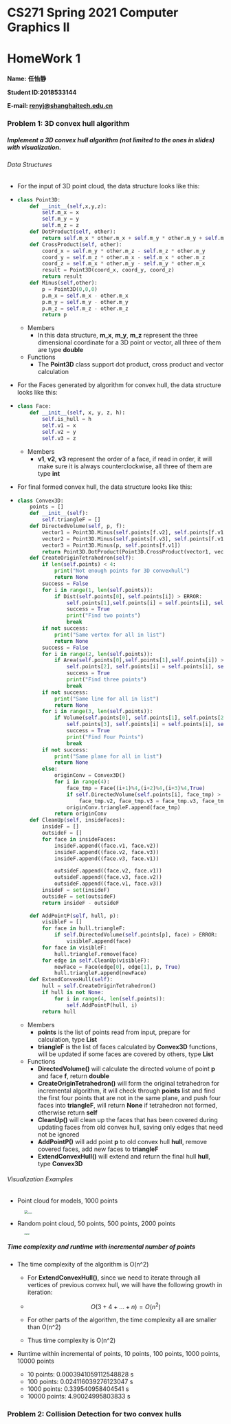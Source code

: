 # CS271 Spring 2021 Computer Graphics II

# HomeWork 1

**Name:** **任怡静**

**Student ID:2018533144**

**E-mail: renyj@shanghaitech.edu.cn**

### Problem 1: 3D convex hull algorithm

##### Implement a 3D convex hull algorithm (not limited to the ones in slides) with visualization. 

###### Data Structures

- For the input of 3D point cloud, the data structure looks like this:

- ```python
  class Point3D:
      def __init__(self,x,y,z):
          self.m_x = x
          self.m_y = y
          self.m_z = z
      def DotProduct(self, other):
          return self.m_x * other.m_x + self.m_y * other.m_y + self.m_z * other.m_z
      def CrossProduct(self, other):
          coord_x = self.m_y * other.m_z - self.m_z * other.m_y
          coord_y = self.m_z * other.m_x - self.m_x * other.m_z
          coord_z = self.m_x * other.m_y - self.m_y * other.m_x
          result = Point3D(coord_x, coord_y, coord_z)
          return result
      def Minus(self,other):
          p = Point3D(0,0,0)
          p.m_x = self.m_x - other.m_x
          p.m_y = self.m_y - other.m_y
          p.m_z = self.m_z - other.m_z
          return p
  ```

  - Members
    - In this data structure, **m_x**,  **m_y**, **m_z** represent the three dimensional coordinate for a 3D point or vector, all three of them are type **double**
  - Functions
    - The **Point3D** class support dot product, cross product and vector calculation

- For the Faces generated by algorithm for convex hull, the data structure looks like this:

- ```python
  class Face:
      def __init__(self, x, y, z, h):
          self.is_hull = h
          self.v1 = x
          self.v2 = y
          self.v3 = z
  ```

  - Members
    - **v1**, **v2**, **v3** represent the order of a face, if read in order, it will make sure it is always counterclockwise, all three of them are type **int**

- For final formed convex hull, the data structure looks like this:

- ```python
  class Convex3D:
      points = []
      def __init__(self):
          self.triangleF = []
      def DirectedVolume(self, p, f):
          vector1 = Point3D.Minus(self.points[f.v2], self.points[f.v1])
          vector2 = Point3D.Minus(self.points[f.v3], self.points[f.v1])
          vector3 = Point3D.Minus(p, self.points[f.v1])
          return Point3D.DotProduct(Point3D.CrossProduct(vector1, vector2), vector3)
      def CreateOriginTetrahedron(self):
          if len(self.points) < 4:
              print("Not enough points for 3D convexhull")
              return None
          success = False
          for i in range(1, len(self.points)):
              if Dist(self.points[0], self.points[i]) > ERROR:
                  self.points[1],self.points[i] = self.points[i], self.points[1]
                  success = True
                  print("Find two points")
                  break
          if not success:
              print("Same vertex for all in list")
              return None
          success = False
          for i in range(2, len(self.points)):
              if Area(self.points[0],self.points[1],self.points[i]) > ERROR:
                  self.points[2], self.points[i] = self.points[i], self.points[2]
                  success = True
                  print("Find three points")
                  break
          if not success:
              print("Same line for all in list")
              return None
          for i in range(3, len(self.points)):
              if Volume(self.points[0], self.points[1], self.points[2], self.points[i]) > ERROR:
                  self.points[3], self.points[i] = self.points[i], self.points[3]
                  success = True
                  print("Find Four Points")
                  break
          if not success:
              print("Same plane for all in list")
              return None
          else:
              originConv = Convex3D()
              for i in range(4):
                  face_tmp = Face((i+1)%4,(i+2)%4,(i+3)%4,True)
                  if self.DirectedVolume(self.points[i], face_tmp) > 0:
                      face_tmp.v2, face_tmp.v3 = face_tmp.v3, face_tmp.v2
                  originConv.triangleF.append(face_tmp)
              return originConv
      def CleanUp(self, insideFaces):
          insideF = []
          outsideF = []
          for face in insideFaces:
              insideF.append((face.v1, face.v2))
              insideF.append((face.v2, face.v3))
              insideF.append((face.v3, face.v1))
  
              outsideF.append((face.v2, face.v1))
              outsideF.append((face.v3, face.v2))
              outsideF.append((face.v1, face.v3))
          insideF = set(insideF)
          outsideF = set(outsideF)
          return insideF - outsideF
          
      def AddPointP(self, hull, p):
          visibleF = []
          for face in hull.triangleF:
              if self.DirectedVolume(self.points[p], face) > ERROR:
                  visibleF.append(face)
          for face in visibleF:
              hull.triangleF.remove(face)
          for edge in self.CleanUp(visibleF):
              newFace = Face(edge[0], edge[1], p, True)
              hull.triangleF.append(newFace)
      def ExtendConvexHull(self):
          hull = self.CreateOriginTetrahedron()
          if hull is not None:
              for i in range(4, len(self.points)):
                  self.AddPointP(hull, i)
          return hull
  ```

  - Members
    - **points** is the list of points read from input, prepare for calculation, type **List<Point3D>**
    - **triangleF** is the list of faces calculated by **Convex3D** functions, will be updated if some faces are covered by others, type **List<Face>**
  - Functions
    - **DirectedVolume()** will calculate the directed volume of point **p** and face **f**, return **double**
    - **CreateOriginTetrahedron()** will form the original tetrahedron for incremental algorithm, it will check through **points** list and find the first four points that are not in the same plane, and push four faces into **triangleF**, will return **None** if tetrahedron not formed, otherwise return **self**
    - **CleanUp()** will clean up the faces that has been covered during updating faces from old convex hull, saving only edges that need not be ignored
    - **AddPointP()** will add point **p** to old convex hull **hull**, remove covered faces, add new faces to **triangleF**
    - **ExtendConvexHull()** will extend and return the final hull **hull**, type **Convex3D**

###### Visualization Examples

- Point cloud for models, 1000 points

<figure class="half">
    <img src="visualization.png" style="zoom:50%;" /><img src="visualization1.png" style="zoom:20%;" /><img src="visualization2.png" style="zoom:20%;" /><img src="visualization3.png" style="zoom:20%;" />
</figure>

- Random point cloud, 50 points, 500 points, 2000 points

<figure class="half">
    <img src="randomVis1.png" style="zoom:25%;" /><img src="randomVis2.png" style="zoom:25%;" /><img src="randomVis3.png" style="zoom:25%;" />
</figure>

##### Time complexity and runtime with incremental number of points

- The time complexity of the algorithm is O(n^2)

  - For **ExtendConvexHull()**, since we need to iterate through all vertices of previous convex hull, we will have the following growth in iteration:

  - $$
    O(3+4+...+n) = O(n^2)
    $$

  - For other parts of the algorithm, the time complexity all are smaller than O(n^2)

  - Thus time complexity is O(n^2)

- Runtime within incremental of points, 10 points, 100 points, 1000 points, 10000 points

  - 10 points: 0.0003941059112548828 s
  - 100 points: 0.024116039276123047 s
  - 1000 points: 0.339540958404541 s
  - 10000 points: 4.90024995803833 s

### Problem 2: Collision Detection for two convex hulls